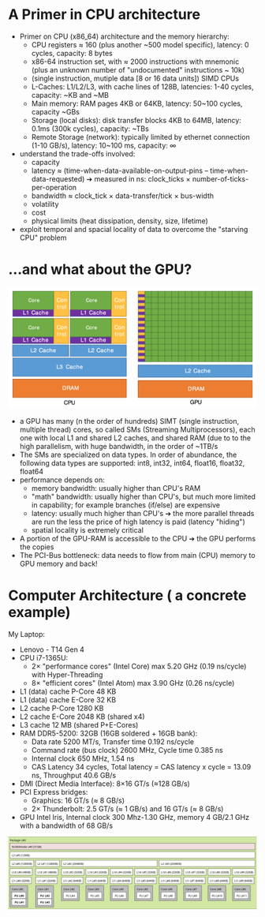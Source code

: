 # A Primer in CPU architecture
  - Primer on CPU (x86_64) architecture and the memory hierarchy:
    - CPU registers ≈ 160 (plus another ~500 model specific), latency: 0 cycles, capacity: 8 bytes
    - x86-64 instruction set, with ≈ 2000 instructions with mnemonic (plus an unknown number of "undocumented" instructions ~ 10k)
    - (single instruction, mutiple data [8 or 16 data units]) SIMD CPUs
    - L-Caches: L1/L2/L3, with cache lines of 128B, latencies: 1-40 cycles, capacity:  ~KB and ~MB
    - Main memory: RAM pages 4KB or 64KB, latency: 50~100 cycles, capacity ~GBs
    - Storage (local disks): disk transfer blocks 4KB to 64MB, latency: 0.1ms (300k cycles), capacity: ~TBs
    - Remote Storage (network): typically limited by ethernet connection (1-10 GB/s), latency: 10~100 ms, capacity: ∞
  - understand the trade-offs involved:
      - capacity
      - latency ≈ (time-when-data-available-on-output-pins – time-when-data-requested) ➔ measured in ns: clock_ticks × number-of-ticks-per-operation
      - bandwidth ≈ clock_tick × data-transfer/tick × bus-width 
      - volatility
      - cost
      - physical limits (heat dissipation, density, size, lifetime)
  - exploit temporal and spacial locality of data to overcome the "starving CPU" problem

# …and what about the GPU?
![GPU vs CPU architecture](GPUvsCPU-architecture.png)
  - a GPU has many (n the order of hundreds) SIMT (single instruction, multiple thread) cores, so called SMs (Streaming Multiprocessors), each one with local L1 and shared L2 caches, and shared RAM (due to to the high parallelism, with huge bandwidth, in the order of ~1TB/s
  - The SMs are specialized on data types. In order of abundance, the following data types are supported: int8, int32, int64, float16, float32, float64
  - performance depends on:
    - memory bandwidth: usually higher than CPU's RAM
    - "math" bandwidth: usually higher than CPU's, but much more limited in capability; for example branches (if/else) are expensive
    - latency: usually much higher than  CPU's ➔ the more parallel threads are run the less the price of high latency is paid (latency "hiding") 
    - spatial locality is extremely critical
  - A portion of the GPU-RAM is accessible to the CPU ➔ the GPU performs the copies
  - The PCI-Bus bottleneck: data needs to flow from main (CPU) memory to GPU memory and back!

# Computer Architecture ( a concrete example)
My Laptop:

  - Lenovo - T14 Gen 4
  - CPU i7-1365U: 
    - 2× "performance cores" (Intel Core) max 5.20 GHz (0.19 ns/cycle) with Hyper-Threading
    - 8× "efficient cores" (Intel Atom) max 3.90 GHz (0.26 ns/cycle)
  - L1 (data) cache P-Core 48 KB
  - L1 (data) cache E-Core 32 KB
  - L2 cache P-Core 1280 KB
  - L2 cache E-Core 2048 KB (shared x4)
  - L3 cache 12 MB (shared P+E-Cores)
  - RAM DDR5-5200: 32GB (16GB soldered + 16GB bank):
    - Data rate 5200 MT/s, Transfer time 0.192 ns/cycle
    - Command rate (bus clock) 2600 MHz, Cycle time 0.385 ns
    - Internal clock 650 MHz, 1.54 ns
    - CAS Latency 34 cycles, Total latency = CAS latency x cycle = 13.09 ns, Throughput 40.6 GB/s
  - DMI (Direct Media Interface): 8×16 GT/s (≈128 GB/s)
  - PCI Express bridges:
    - Graphics: 16 GT/s (≈ 8 GB/s)
    - 2× Thunderbolt: 2.5 GT/s (≈ 1 GB/s) and 16 GT/s (≈ 8 GB/s)
  - GPU Intel Iris, Internal clock 300 Mhz-1.30 GHz, memory 4 GB/2.1 GHz with a bandwidth of 68 GB/s

![Graphical representation](topology.png)

